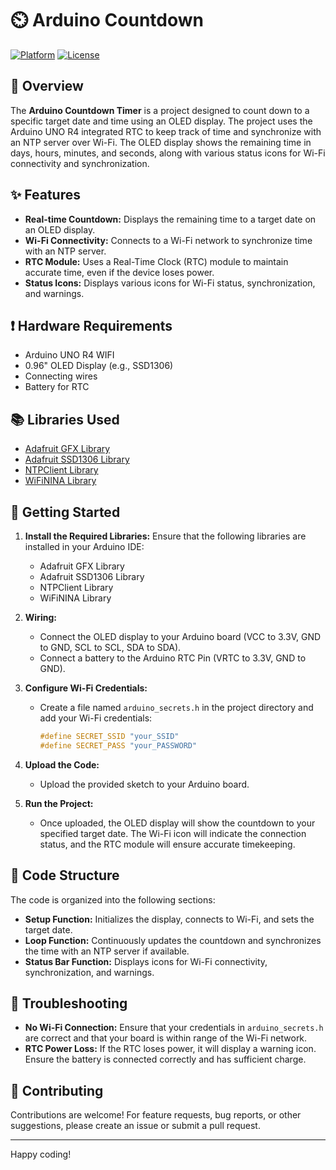 # ⏲️ Arduino Countdown

[![Platform](https://img.shields.io/badge/platform-Arduino-blue.svg)](https://www.arduino.cc/)
[![License](https://img.shields.io/badge/license-MIT-green.svg)](https://opensource.org/licenses/MIT)


## 👀 Overview

The **Arduino Countdown Timer** is a project designed to count down to a specific target date and time using an OLED display. The project uses the Arduino UNO R4 integrated RTC to keep track of time and synchronize with an NTP server over Wi-Fi. The OLED display shows the remaining time in days, hours, minutes, and seconds, along with various status icons for Wi-Fi connectivity and synchronization.

## ✨ Features

- **Real-time Countdown:** Displays the remaining time to a target date on an OLED display.
- **Wi-Fi Connectivity:** Connects to a Wi-Fi network to synchronize time with an NTP server.
- **RTC Module:** Uses a Real-Time Clock (RTC) module to maintain accurate time, even if the device loses power.
- **Status Icons:** Displays various icons for Wi-Fi status, synchronization, and warnings.

## ❗ Hardware Requirements

- Arduino UNO R4 WIFI
- 0.96" OLED Display (e.g., SSD1306)
- Connecting wires
- Battery for RTC

## 📚 Libraries Used

- [Adafruit GFX Library](https://github.com/adafruit/Adafruit-GFX-Library)
- [Adafruit SSD1306 Library](https://github.com/adafruit/Adafruit_SSD1306)
- [NTPClient Library](https://github.com/arduino-libraries/NTPClient)
- [WiFiNINA Library](https://github.com/arduino-libraries/WiFiNINA)

## 🚀 Getting Started

1. **Install the Required Libraries:**
   Ensure that the following libraries are installed in your Arduino IDE:
   - Adafruit GFX Library
   - Adafruit SSD1306 Library
   - NTPClient Library
   - WiFiNINA Library

2. **Wiring:**
   - Connect the OLED display to your Arduino board (VCC to 3.3V, GND to GND, SCL to SCL, SDA to SDA).
   - Connect a battery to the Arduino RTC Pin (VRTC to 3.3V, GND to GND).

3. **Configure Wi-Fi Credentials:**
   - Create a file named `arduino_secrets.h` in the project directory and add your Wi-Fi credentials:
     ```cpp
     #define SECRET_SSID "your_SSID"
     #define SECRET_PASS "your_PASSWORD"
     ```

4. **Upload the Code:**
   - Upload the provided sketch to your Arduino board.

5. **Run the Project:**
   - Once uploaded, the OLED display will show the countdown to your specified target date. The Wi-Fi icon will indicate the connection status, and the RTC module will ensure accurate timekeeping.

## 📝 Code Structure

The code is organized into the following sections:

- **Setup Function:** Initializes the display, connects to Wi-Fi, and sets the target date.
- **Loop Function:** Continuously updates the countdown and synchronizes the time with an NTP server if available.
- **Status Bar Function:** Displays icons for Wi-Fi connectivity, synchronization, and warnings.

## 🐞 Troubleshooting

- **No Wi-Fi Connection:** Ensure that your credentials in `arduino_secrets.h` are correct and that your board is within range of the Wi-Fi network.
- **RTC Power Loss:** If the RTC loses power, it will display a warning icon. Ensure the battery is connected correctly and has sufficient charge.

## 🫱 Contributing

Contributions are welcome! For feature requests, bug reports, or other suggestions, please create an issue or submit a pull request.

---

Happy coding!


